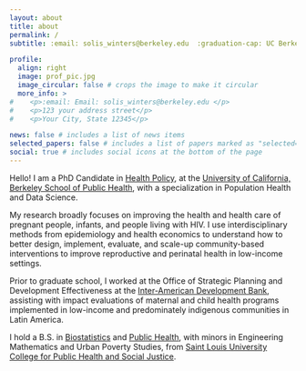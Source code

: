 ```yaml
---
layout: about
title: about
permalink: /
subtitle: :email: solis_winters@berkeley.edu  :graduation-cap: UC Berkeley  :location-pin: Berkeley, CA

profile:
  align: right
  image: prof_pic.jpg
  image_circular: false # crops the image to make it circular
  more_info: >
#    <p>:email: Email: solis_winters@berkeley.edu </p>
#    <p>123 your address street</p>
#    <p>Your City, State 12345</p>

news: false # includes a list of news items
selected_papers: false # includes a list of papers marked as "selected={true}"
social: true # includes social icons at the bottom of the page
---
```


Hello! I am a PhD Candidate in [Health Policy]('https://publichealth.berkeley.edu/academics/programs/health-policy-phd'), at the [University of California, Berkeley School of Public Health]('https://publichealth.berkeley.edu/'), with a specialization in Population Health and Data Science.

My research broadly focuses on improving the health and health care of pregnant people, infants, and people living with HIV. I use interdisciplinary methods from epidemiology and health economics to understand how to better design, implement, evaluate, and scale-up community-based interventions to improve reproductive and perinatal health in low-income settings. 

Prior to graduate school, I worked at the Office of Strategic Planning and Development Effectiveness at the [Inter-American Development Bank]('https://www.iadb.org/en/who-we-are/about-idb'), assisting with impact evaluations of maternal and child health programs implemented in low-income and predominately indigenous communities in Latin America. 

I hold a B.S. in [Biostatistics]('https://www.slu.edu/public-health-social-justice/programs-and-certificates/health-analytics/biostatistics.php') and [Public Health]('https://www.slu.edu/public-health-social-justice/programs-and-certificates/public-health/public-health.php'), with minors in Engineering Mathematics and Urban Poverty Studies, from [Saint Louis University College for Public Health and Social Justice]('https://www.slu.edu/public-health-social-justice/index.php').


